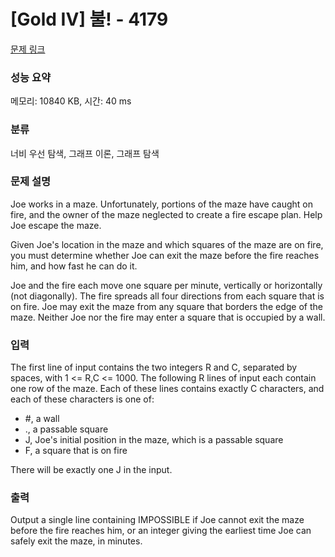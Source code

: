 # [Gold IV] 불! - 4179 

[문제 링크](https://www.acmicpc.net/problem/4179) 

### 성능 요약

메모리: 10840 KB, 시간: 40 ms

### 분류

너비 우선 탐색, 그래프 이론, 그래프 탐색

### 문제 설명

<p>Joe works in a maze. Unfortunately, portions of the maze have caught on fire, and the owner of the maze neglected to create a fire escape plan. Help Joe escape the maze.</p>

<p>Given Joe's location in the maze and which squares of the maze are on fire, you must determine whether Joe can exit the maze before the fire reaches him, and how fast he can do it.</p>

<p>Joe and the fire each move one square per minute, vertically or horizontally (not diagonally). The fire spreads all four directions from each square that is on fire. Joe may exit the maze from any square that borders the edge of the maze. Neither Joe nor the fire may enter a square that is occupied by a wall.</p>

### 입력 

 <p>The first line of input contains the two integers R and C, separated by spaces, with 1 <= R,C <= 1000. The following R lines of input each contain one row of the maze. Each of these lines contains exactly C characters, and each of these characters is one of:</p>

<ul>
	<li>#, a wall</li>
	<li>., a passable square</li>
	<li>J, Joe's initial position in the maze, which is a passable square</li>
	<li>F, a square that is on fire</li>
</ul>

<p>There will be exactly one J in the input.</p>

### 출력 

 <p>Output a single line containing IMPOSSIBLE if Joe cannot exit the maze before the fire reaches him, or an integer giving the earliest time Joe can safely exit the maze, in minutes.</p>


